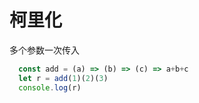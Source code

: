 # 柯里化

多个参数一次传入

```js
  const add = (a) => (b) => (c) => a+b+c
  let r = add(1)(2)(3)
  console.log(r)
```

